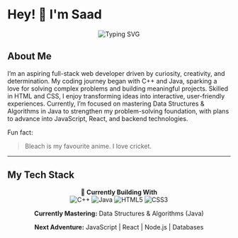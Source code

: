 # Hey! 👋 I'm Saad

<div align="center">
  <img src="https://readme-typing-svg.herokuapp.com?font=Fira+Code&size=22&duration=3000&pause=1000&color=36BCF7&center=true&vCenter=true&width=600&lines=Full-Stack+Web+Developer&repeat=false" alt="Typing SVG" />
</div>

## About Me

I’m an aspiring full-stack web developer driven by curiosity, creativity, and determination. My coding journey began with C++ and Java, sparking a love for solving complex problems and building meaningful projects. Skilled in HTML and CSS, I enjoy transforming ideas into interactive, user-friendly experiences. Currently, I’m focused on mastering Data Structures & Algorithms in Java to strengthen my problem-solving foundation, with plans to advance into JavaScript, React, and backend technologies.

Fun fact:
> Bleach is my favourite anime.
> I love cricket.

---

## My Tech Stack

<div align="center">

🔧 **Currently Building With**  
![C++](https://img.shields.io/badge/C++-00599C?style=flat-square&logo=c%2B%2B&logoColor=white) 
![Java](https://img.shields.io/badge/Java-ED8B00?style=flat-square&logo=java&logoColor=white) 
![HTML5](https://img.shields.io/badge/HTML5-E34F26?style=flat-square&logo=html5&logoColor=white) 
![CSS3](https://img.shields.io/badge/CSS3-1572B6?style=flat-square&logo=css3&logoColor=white)

 **Currently Mastering:** Data Structures & Algorithms (Java)

 **Next Adventure:** JavaScript | React | Node.js | Databases

</div>
